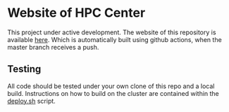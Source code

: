 # Website of HPC Center

This project under active development.
The website of this repository is available [here](http://dev.hpcc.ucr.edu).
Which is automatically built using github actions, when the master branch receives a push.

## Testing

All code should be tested under your own clone of this repo and a local build.
Instructions on how to build on the cluster are contained within the [deploy.sh](deploy.sh) script.
